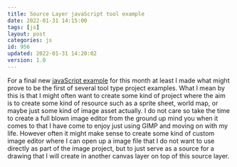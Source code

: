 ```yaml
---
title: Source Layer javaScript tool example
date: 2022-01-31 14:15:00
tags: [js]
layout: post
categories: js
id: 956
updated: 2022-01-31 14:20:02
version: 1.0
---
```


For a final new [javaScript example](/2021/04/02/js-javascript-example/) for this month at least I made what might prove to be the first of several tool type project examples. What I mean by this is that I might often want to create some kind of project where the aim is to create some kind of resource such as a sprite sheet, world map, or maybe just some kind of image asset actually. I do not care so take the time to create a full blown image editor from the ground up mind you when it comes to that I have come to enjoy just using GIMP and moving on with my life. However often it might make sense to create some kind of custom image editor where I can open up a image file that I do not want to use directly as part of the image project, but to just serve as a source for a drawing that I will create in another canvas layer on top of this source layer.

<!-- more -->
